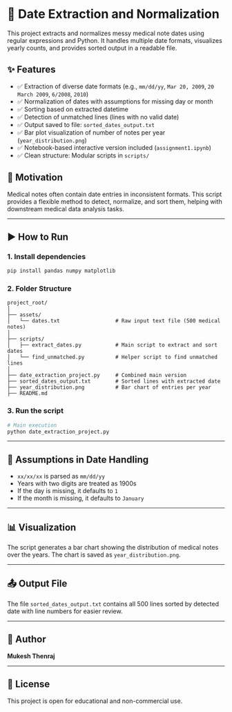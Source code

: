 # 📅 Date Extraction and Normalization

This project extracts and normalizes messy medical note dates using regular expressions and Python. It handles multiple date formats, visualizes yearly counts, and provides sorted output in a readable file.

## ✨ Features

- ✅ Extraction of diverse date formats (e.g., `mm/dd/yy`, `Mar 20, 2009`, `20 March 2009`, `6/2008`, `2010`)
- ✅ Normalization of dates with assumptions for missing day or month
- ✅ Sorting based on extracted datetime
- ✅ Detection of unmatched lines (lines with no valid date)
- ✅ Output saved to file: `sorted_dates_output.txt`
- ✅ Bar plot visualization of number of notes per year (`year_distribution.png`)
- ✅ Notebook-based interactive version included (`assignment1.ipynb`)
- ✅ Clean structure: Modular scripts in `scripts/`

## 🧠 Motivation

Medical notes often contain date entries in inconsistent formats. This script provides a flexible method to detect, normalize, and sort them, helping with downstream medical data analysis tasks.

---

## ▶️ How to Run

### 1. Install dependencies
```bash
pip install pandas numpy matplotlib
```

### 2. Folder Structure

```
project_root/
│
├── assets/
│   └── dates.txt                  # Raw input text file (500 medical notes)
│
├── scripts/
│   ├── extract_dates.py           # Main script to extract and sort dates
│   └── find_unmatched.py          # Helper script to find unmatched lines
│
├── date_extraction_project.py     # Combined main version
├── sorted_dates_output.txt        # Sorted lines with extracted date
├── year_distribution.png          # Bar chart of entries per year
├── README.md
```

### 3. Run the script

```bash
# Main execution
python date_extraction_project.py
```

---

## 🧪 Assumptions in Date Handling

- `xx/xx/xx` is parsed as `mm/dd/yy`
- Years with two digits are treated as 1900s
- If the day is missing, it defaults to `1`
- If the month is missing, it defaults to `January`

---

## 📊 Visualization

The script generates a bar chart showing the distribution of medical notes over the years. The chart is saved as `year_distribution.png`.

---

## 📤 Output File

The file `sorted_dates_output.txt` contains all 500 lines sorted by detected date with line numbers for easier review.

---

## 👤 Author

**Mukesh Thenraj**

---

## 📜 License

This project is open for educational and non-commercial use.

